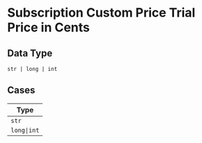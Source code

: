 
# Subscription Custom Price Trial Price in Cents

## Data Type

`str | long | int`

## Cases

| Type |
|  --- |
| `str` |
| `long\|int` |

